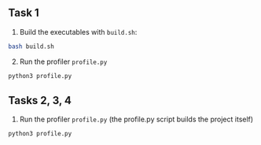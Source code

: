 ## Task 1

1. Build the executables with `build.sh`:
```sh
bash build.sh
```

2. Run the profiler `profile.py`
```sh
python3 profile.py
```

## Tasks 2, 3, 4

1. Run the profiler `profile.py` (the profile.py script builds the project itself)
```sh
python3 profile.py
```